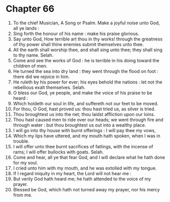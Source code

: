 # Chapter 66

1. To the chief Musician, A Song or Psalm. Make a joyful noise unto God, all ye lands :
2. Sing forth the honour of his name : make his praise glorious.
3. Say unto God, How terrible art thou in thy works! through the greatness of thy power shall thine enemies submit themselves unto thee.
4. All the earth shall worship thee, and shall sing unto thee; they shall sing to thy name. Selah.
5. Come and see the works of God : he is terrible in his doing toward the children of men.
6. He turned the sea into dry land : they went through the flood on foot : there did we rejoice in him.
7. He ruleth by his power for ever; his eyes behold the nations : let not the rebellious exalt themselves. Selah.
8. O bless our God, ye people, and make the voice of his praise to be heard :
9. Which holdeth our soul in life, and suffereth not our feet to be moved.
10. For thou, O God, hast proved us: thou hast tried us, as silver is tried.
11. Thou broughtest us into the net; thou laidst affliction upon our loins.
12. Thou hast caused men to ride over our heads; we went through fire and through water : but thou broughtest us out into a wealthy place.
13. I will go into thy house with burnt offerings : I will pay thee my vows,
14. Which my lips have uttered, and my mouth hath spoken, when I was in trouble.
15. I will offer unto thee burnt sacrifices of fatlings, with the incense of rams; I will offer bullocks with goats. Selah.
16. Come and hear, all ye that fear God, and I will declare what he hath done for my soul.
17. I cried unto him with my mouth, and he was extolled with my tongue.
18. If I regard iniquity in my heart, the Lord will not hear me :
19. But verily God hath heard me; he hath attended to the voice of my prayer.
20. Blessed be God, which hath not turned away my prayer, nor his mercy from me.

